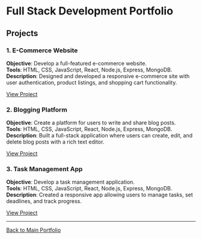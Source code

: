 # Full Stack Development Portfolio

## Projects

### 1. E-Commerce Website
**Objective**: Develop a full-featured e-commerce website.  
**Tools**: HTML, CSS, JavaScript, React, Node.js, Express, MongoDB.  
**Description**: Designed and developed a responsive e-commerce site with user authentication, product listings, and shopping cart functionality.

[View Project](#)

### 2. Blogging Platform
**Objective**: Create a platform for users to write and share blog posts.  
**Tools**: HTML, CSS, JavaScript, React, Node.js, Express, MongoDB.  
**Description**: Built a full-stack application where users can create, edit, and delete blog posts with a rich text editor.

[View Project](#)

### 3. Task Management App
**Objective**: Develop a task management application.  
**Tools**: HTML, CSS, JavaScript, React, Node.js, Express, MongoDB.  
**Description**: Created a responsive app allowing users to manage tasks, set deadlines, and track progress.

[View Project](#)

---

[Back to Main Portfolio](https://github.com/tariqve)